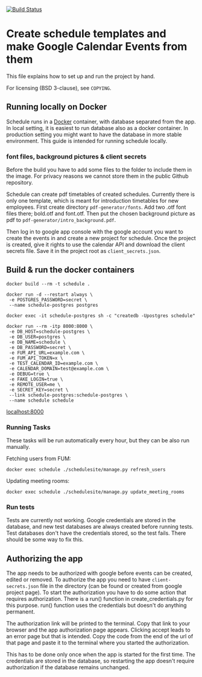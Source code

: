 [![Build Status](https://travis-ci.org/futurice/schedule.svg?branch=master)](https://travis-ci.org/futurice/schedule)

# Create schedule templates and make Google Calendar Events from them

This file explains how to set up and run the project by hand.

For licensing (BSD 3-clause), see `COPYING`.

## Running locally on Docker

Schedule runs in a [Docker](https://www.docker.com/) container, with database separated from the app. In local setting, it is easiest to run database also as a docker container. In production setting you might want to have the database in more stable environment. This guide is intended for running schedule locally.

### font files, background pictures & client secrets

Before the build you have to add some files to the folder to include them in the image. For privacy reasons we cannot store them in the public Github repository.

Schedule can create pdf timetables of created schedules. Currently there is only one template, which is meant for introduction timetables for new employees. First create directory `pdf-generator/fonts`. Add two .otf font files there; bold.otf and font.otf. Then put the chosen background picture as pdf to `pdf-generator/intro_background.pdf`.

Then log in to google app console with the google account you want to create the events in and create a new project for schedule. Once the project is created, give it rights to use the calendar API and download the client secrets file. Save it in the project root as `client_secrets.json`. 

## Build & run the docker containers

```
docker build --rm -t schedule .
```

```
docker run -d --restart always \
 -e POSTGRES_PASSWORD=secret \
 --name schedule-postgres postgres
```
```
docker exec -it schedule-postgres sh -c "createdb -Upostgres schedule"
```
```
docker run --rm -itp 8000:8000 \
 -e DB_HOST=schedule-postgres \
 -e DB_USER=postgres \
 -e DB_NAME=schedule \
 -e DB_PASSWORD=secret \
 -e FUM_API_URL=example.com \
 -e FUM_API_TOKEN=x \
 -e TEST_CALENDAR_ID=example.com \
 -e CALENDAR_DOMAIN=test@example.com \
 -e DEBUG=true \
 -e FAKE_LOGIN=true \
 -e REMOTE_USER=me \
 -e SECRET_KEY=secret \
 --link schedule-postgres:schedule-postgres \
 --name schedule schedule
```
[localhost:8000](localhost:8000)

### Running Tasks
These tasks will be run automatically every hour, but they can be also run manually.

Fetching users from FUM:
```
docker exec schedule ./schedulesite/manage.py refresh_users
```
Updating meeting rooms:
```
docker exec schedule ./schedulesite/manage.py update_meeting_rooms
```

### Run tests
Tests are currently not working. Google credentials are stored in the database, and new test databases are always created before running tests. Test databases don't have the credentials stored, so the test fails. There should be some way to fix this.


## Authorizing the app
The app needs to be authorized with google before events can be created, edited or removed. To authorize the app you need to have `client-secrets.json` file in the directory (can be found or created from google project page). To start the authorization you have to do some action that requires authorization. There is a run() function in create_credentials.py for this purpose. run() function uses the credentials but doesn't do anything permanent.

 The authorization link will be printed to the terminal. Copy that link to your browser and the app authorization page appears. Clicking accept leads to an error page but that is intended. Copy the code from the end of the url of that page and paste it to the terminal where you started the authorization.

This has to be done only once when the app is started for the first time. The credentials are stored in the database, so restarting the app doesn't require authorization if the database remains unchanged. 